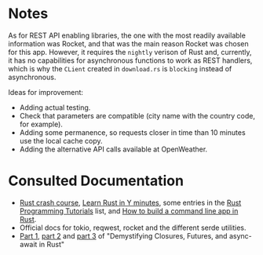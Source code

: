 # Notes

As for REST API enabling libraries, the one with the most readily available information was Rocket, and that was the main reason Rocket was chosen for this app. However, it requires the `nightly` verison of Rust and, currently, it has no capabilities for asynchronous functions to work as REST handlers, which is why the `CLient` created in `download.rs` is `blocking` instead of asynchronous.

Ideas for improvement:

* Adding actual testing.
* Check that parameters are compatible (city name with the country code, for example).
* Adding some permanence, so requests closer in time than 10 minutes use the local cache copy.
* Adding the alternative API calls available at OpenWeather.

# Consulted Documentation

* [Rust crash course](https://www.youtube.com/watch?v=zF34dRivLOw), [Learn Rust in Y minutes](https://learnxinyminutes.com/docs/rust/), some entries in the [Rust Programming Tutorials](https://www.youtube.com/playlist?list=PLVvjrrRCBy2JSHf9tGxGKJ-bYAN_uDCUL) list, and [How to build a command line app in Rust](https://www.youtube.com/watch?v=DQnLQznJK1Q).
* Official docs for tokio, reqwest, rocket and the different serde utilities.
* [Part 1](https://medium.com/swlh/demystifying-closures-futures-and-async-await-in-rust-part-1-closures-97e531e4dc50), [part 2](https://levelup.gitconnected.com/demystifying-closures-futures-and-async-await-in-rust-part-2-futures-abe95ab332a2) and [part 3](https://medium.com/@alistairisrael/demystifying-closures-futures-and-async-await-in-rust-part-3-async-await-9ed20eede7a4) of "Demystifying Closures, Futures, and async-await in Rust"